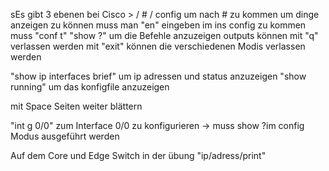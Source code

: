 sEs gibt 3 ebenen bei Cisco > / # / config
um nach # zu kommen um dinge anzeigen zu können muss man "en" eingeben
im ins config zu kommen muss "conf t"
"show ?" um die Befehle anzuzeigen
outputs können mit "q" verlassen werden
mit "exit" können die verschiedenen Modis verlassen werden

"show ip interfaces brief" um ip adressen und status anzuzeigen
"show running" um das konfigfile anzuzeigen

mit Space Seiten weiter blättern

"int g 0/0" zum Interface 0/0 zu konfigurieren -> muss show ?im config Modus ausgeführt werden

Auf dem Core und Edge Switch in der übung "ip/adress/print"